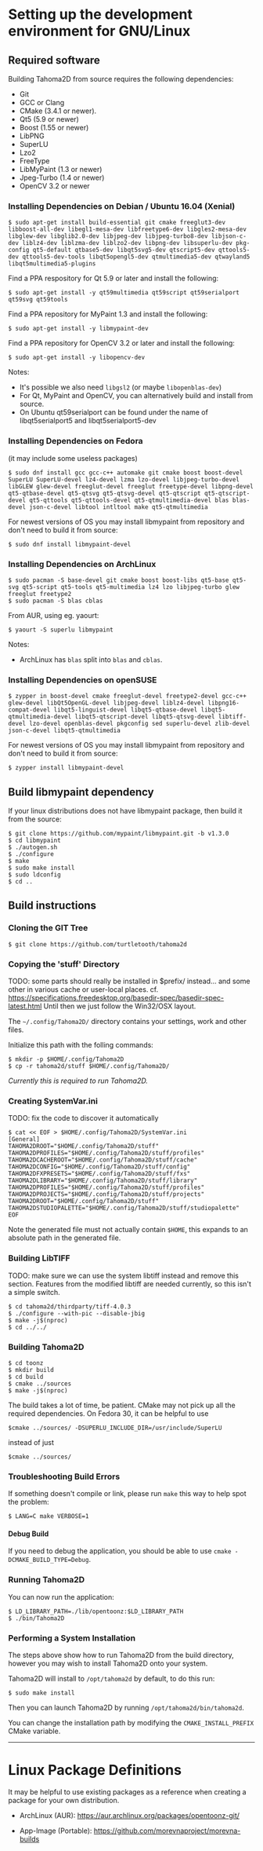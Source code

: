 # Setting up the development environment for GNU/Linux

## Required software

Building Tahoma2D from source requires the following dependencies:
- Git
- GCC or Clang
- CMake (3.4.1 or newer).
- Qt5 (5.9 or newer)
- Boost (1.55 or newer)
- LibPNG
- SuperLU
- Lzo2
- FreeType
- LibMyPaint (1.3 or newer)
- Jpeg-Turbo (1.4 or newer)
- OpenCV 3.2 or newer

### Installing Dependencies on Debian / Ubuntu 16.04 (Xenial)

```
$ sudo apt-get install build-essential git cmake freeglut3-dev libboost-all-dev libegl1-mesa-dev libfreetype6-dev libgles2-mesa-dev libglew-dev libglib2.0-dev libjpeg-dev libjpeg-turbo8-dev libjson-c-dev liblz4-dev liblzma-dev liblzo2-dev libpng-dev libsuperlu-dev pkg-config qt5-default qtbase5-dev libqt5svg5-dev qtscript5-dev qttools5-dev qttools5-dev-tools libqt5opengl5-dev qtmultimedia5-dev qtwayland5 libqt5multimedia5-plugins
```

Find a PPA respository for Qt 5.9 or later and install the following:
```
$ sudo apt-get install -y qt59multimedia qt59script qt59serialport qt59svg qt59tools
```

Find a PPA repository for MyPaint 1.3 and install the following:
```
$ sudo apt-get install -y libmypaint-dev
```

Find a PPA repository for OpenCV 3.2 or later and install the following:
```
$ sudo apt-get install -y libopencv-dev
```

Notes:
* It's possible we also need `libgsl2` (or maybe `libopenblas-dev`)
* For Qt, MyPaint and OpenCV, you can alternatively build and install from source.
* On Ubuntu qt59serialport can be found under the name of libqt5serialport5 and libqt5serialport5-dev

### Installing Dependencies on Fedora
(it may include some useless packages)

```
$ sudo dnf install gcc gcc-c++ automake git cmake boost boost-devel SuperLU SuperLU-devel lz4-devel lzma lzo-devel libjpeg-turbo-devel libGLEW glew-devel freeglut-devel freeglut freetype-devel libpng-devel qt5-qtbase-devel qt5-qtsvg qt5-qtsvg-devel qt5-qtscript qt5-qtscript-devel qt5-qttools qt5-qttools-devel qt5-qtmultimedia-devel blas blas-devel json-c-devel libtool intltool make qt5-qtmultimedia
```

For newest versions of OS you may install libmypaint from repository and don't need to build it from source:

```
$ sudo dnf install libmypaint-devel
```


### Installing Dependencies on ArchLinux

```
$ sudo pacman -S base-devel git cmake boost boost-libs qt5-base qt5-svg qt5-script qt5-tools qt5-multimedia lz4 lzo libjpeg-turbo glew freeglut freetype2
$ sudo pacman -S blas cblas
```
From AUR, using eg. yaourt:
```
$ yaourt -S superlu libmypaint
```

Notes:
* ArchLinux has `blas` split into `blas` and `cblas`.

### Installing Dependencies on openSUSE

```
$ zypper in boost-devel cmake freeglut-devel freetype2-devel gcc-c++ glew-devel libQt5OpenGL-devel libjpeg-devel liblz4-devel libpng16-compat-devel libqt5-linguist-devel libqt5-qtbase-devel libqt5-qtmultimedia-devel libqt5-qtscript-devel libqt5-qtsvg-devel libtiff-devel lzo-devel openblas-devel pkgconfig sed superlu-devel zlib-devel json-c-devel libqt5-qtmultimedia
```

For newest versions of OS you may install libmypaint from repository and don't need to build it from source:

```
$ zypper install libmypaint-devel
```

## Build libmypaint dependency

If your linux distributions does not have libmypaint package, then build it from the source:

```
$ git clone https://github.com/mypaint/libmypaint.git -b v1.3.0
$ cd libmypaint
$ ./autogen.sh
$ ./configure
$ make
$ sudo make install
$ sudo ldconfig
$ cd ..
```

## Build instructions

### Cloning the GIT Tree

```
$ git clone https://github.com/turtletooth/tahoma2d
```

### Copying the 'stuff' Directory

TODO: some parts should really be installed in $prefix/ instead... and some other in various cache or user-local places.
cf. https://specifications.freedesktop.org/basedir-spec/basedir-spec-latest.html
Until then we just follow the Win32/OSX layout.

The `~/.config/Tahoma2D/` directory contains your settings, work and other files.

Initialize this path with the folling commands:

```
$ mkdir -p $HOME/.config/Tahoma2D
$ cp -r tahoma2d/stuff $HOME/.config/Tahoma2D/
```

*Currently this is required to run Tahoma2D.*

### Creating SystemVar.ini

TODO: fix the code to discover it automatically

```
$ cat << EOF > $HOME/.config/Tahoma2D/SystemVar.ini
[General]
TAHOMA2DROOT="$HOME/.config/Tahoma2D/stuff"
TAHOMA2DPROFILES="$HOME/.config/Tahoma2D/stuff/profiles"
TAHOMA2DCACHEROOT="$HOME/.config/Tahoma2D/stuff/cache"
TAHOMA2DCONFIG="$HOME/.config/Tahoma2D/stuff/config"
TAHOMA2DFXPRESETS="$HOME/.config/Tahoma2D/stuff/fxs"
TAHOMA2DLIBRARY="$HOME/.config/Tahoma2D/stuff/library"
TAHOMA2DPROFILES="$HOME/.config/Tahoma2D/stuff/profiles"
TAHOMA2DPROJECTS="$HOME/.config/Tahoma2D/stuff/projects"
TAHOMA2DROOT="$HOME/.config/Tahoma2D/stuff"
TAHOMA2DSTUDIOPALETTE="$HOME/.config/Tahoma2D/stuff/studiopalette"
EOF
```
Note the generated file must not actually contain `$HOME`, this expands to an absolute path in the generated file.

### Building LibTIFF

TODO: make sure we can use the system libtiff instead and remove this section.
Features from the modified libtiff are needed currently, so this isn't a simple switch.

```
$ cd tahoma2d/thirdparty/tiff-4.0.3
$ ./configure --with-pic --disable-jbig
$ make -j$(nproc)
$ cd ../../
```

### Building Tahoma2D

```
$ cd toonz
$ mkdir build
$ cd build
$ cmake ../sources
$ make -j$(nproc)
```

The build takes a lot of time, be patient. CMake may not pick up all the required dependencies. On Fedora 30, it can be helpful to use 
```
$cmake ../sources/ -DSUPERLU_INCLUDE_DIR=/usr/include/SuperLU
```
instead of just
```
$cmake ../sources/
```

### Troubleshooting Build Errors

If something doesn't compile or link, please run `make` this way to help spot the problem:
```
$ LANG=C make VERBOSE=1
```

#### Debug Build
If you need to debug the application, you should be able to use `cmake -DCMAKE_BUILD_TYPE=Debug`.


### Running Tahoma2D

You can now run the application:

```
$ LD_LIBRARY_PATH=./lib/opentoonz:$LD_LIBRARY_PATH
$ ./bin/Tahoma2D
```

### Performing a System Installation

The steps above show how to run Tahoma2D from the build directory,
however you may wish to install Tahoma2D onto your system.

Tahoma2D will install to `/opt/tahoma2d` by default, to do this run:

```
$ sudo make install
```

Then you can launch Tahoma2D by running `/opt/tahoma2d/bin/tahoma2d`.

You can change the installation path by modifying the `CMAKE_INSTALL_PREFIX` CMake variable.

----

# Linux Package Definitions

It may be helpful to use existing packages as a reference when creating a package for your own distribution.

- ArchLinux (AUR):
  https://aur.archlinux.org/packages/opentoonz-git/

- App-Image (Portable):
  https://github.com/morevnaproject/morevna-builds

